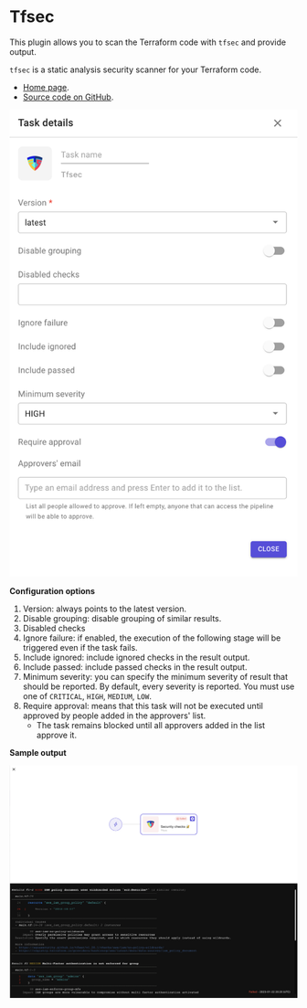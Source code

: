# Tfsec

This plugin allows you to scan the Terraform code with `tfsec` and provide output.

`tfsec` is a static analysis security scanner for your Terraform code.

* [Home page](https://aquasecurity.github.io/tfsec).
* [Source code on GitHub](https://github.com/aquasecurity/tfsec).



![TFSEC plugin](../../../.gitbook/assets/tfsec-plugin.png)

**Configuration options**

1. Version: always points to the latest version.
2. Disable grouping: disable grouping of similar results.
3. Disabled checks
4. Ignore failure: if enabled, the execution of the following stage will be triggered even if the task fails.
5. Include ignored: include ignored checks in the result output.
6. Include passed: include passed checks in the result output.
7. Minimum severity: you can specify the minimum severity of result that should be reported. By default, every severity is reported. You must use one of `CRITICAL`, `HIGH`, `MEDIUM`, `LOW`.
8. Require approval: means that this task will not be executed until approved by people added in the approvers' list.
   * The task remains blocked until all approvers added in the list approve it.

**Sample output**

![TFSEC output](../../../.gitbook/assets/tfsec-output.png)

####
